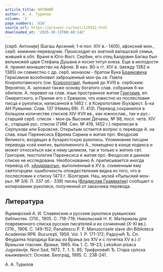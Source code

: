 ```yaml
---
article_title: АНТОНИЙ
author: А. А. Турилов
volume: '2'
page_numbers: '616'
source_url: https://pravenc.ru/text/115932.html
downloaded_at: '2025-10-13T08:48:14Z'
---
```


[серб. Антониjе] (Багаш Арсений; 1-я пол. XIV в.- 1405), афонский мон., серб. книжник-переводчик. Происходил из знатной валашской семьи, жившей в обл. Враня в Юго-Вост. Сербии, его отец Балдовин Багаш был вельможей царя Стефана Душана и носил титул кнеза. Еще в молодости А. принял монашество на Афоне. В нач. 80-х гг. XIV в. (между 1382 и 1385) он совместно с др. серб. монахом - братом Вука [Бранковича](https://pravenc.ru/text/Бранковича.html) Герасимом возобновил заброшенный мон-рь св. Павла Ксиропотамского (см. [Ксиропотам](https://pravenc.ru/text/Ксиропотам.html)), бывший до XVIII в. сербским. Вероятно, А. заложил также основу богатого слав. собрания б-ки обители. А. перевел на слав. язык пространное житие [Григория](https://pravenc.ru/text/Григорий.html), еп. Омиритского, и Прение его с Ерваном, что известно из послесловия писца к рукописи, написанной в 1462 г. в Ксиропотаме (Бухарест. Б-ка АН Румынии. Слав. 137 (Нямец 69). Л. 413). Перевод сохранился в большом количестве списков XIV-XVII вв., как южнослав., так и рус.: старший серб. список - мон-рь Высокие Дечаны, № 98, посл. четв. XIV в.; старший рус. список (ГИМ. Син. № 419, 1452 г.) переписан в Серпухове или Боровске. Открытым остается вопрос о переводе А. на слав. язык Паренесиса Ефрема Сирина и жития прп. Феодосия Великого, входящих в бухарестскую рукопись. Упоминание писцом перевода «сей книги», выполненного А., помещено в конце кодекса и может относиться как к нему целиком, так и только к житию свт. Григория; текстология Паренесиса и жития прп. Феодосия в данном списке не исследована. Необоснованно А. приписывается иногда перевод сб. [«Андрианты»](<https://pravenc.ru/text/ Андрианты .html>), выполненный в XV в. соименным ему святогорцем: ошибочность отождествления видна из того, что в послесловии к списку 1473 г. (Болгария. Нац. музей «Рыльский мон-рь». № 3/6. Л. 337 об.- 338) писец ([Владислав Грамматик](<https://pravenc.ru/text/Владислав Грамматик.html>)) сообщает о копировании рукописи, полученной от заказчика перевода.

## Литература

Яцимирский А. И. Славянские и русские рукописи румынских библиотек. СПб., 1905. С. 718-719; Никольский Н. К. Материалы для повременного списка русских писателей и их сочинений (X-XI вв.). СПб., 1906. С. 149-152; Panaitescu P. P. Manuscrisele slave din Biblioteca Academiei RPR. Bucureşti, 1959. Vol. 1. P. 171-172; Paдоjчић Ђ. Сп. Феудална породица Багаш из Врања (из XIV и с почетка XV в.) // Врањски гласник. Врање, 1965. Књ 1. С. 19-23; Leksikon pisaca Jugoslavije. Novi Sad, 1972. Т. 1. S. 85; Трифуновић Ђ. Стара српска књижевност: Основе. Београд, 1995. С. 238-241.

А. А. Турилов
